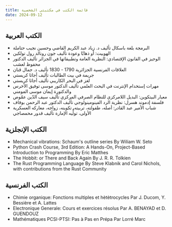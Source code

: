 ```yaml
---
title: قائمة الكتب في مكتبتي الشخصية
date: 2024-09-12
---
```

## الكتب العربية

- البرمجة بلغة باسكال تأليف د. زياد عبد الكريم القاضي وحسين نجيب حتاملة
- الهوبيت: أو ذهابًا وعودة تأليف جون رونالد رول تولكين
- الوجيز في القانون الإقتصادي: النظرية العامة وتطبيقاتها في الجزائر تأليف الدكتور محفوظ لعشب
- العلاقات الفرنسية الجزائرية 1790 - 1830 تأليف د. جمال ڨنان
- جريمة في بيت الطالبات تأليف أجاثا كريستي
- لغز في البحر الكاريبي تأليف أجاثا كريستي
- مهرات إستخدام الإنترنت في البحث العلمي تأليف الدكتور موسى توفيق الأخرس والدكتورة إيمان موسى المومني
- معيار البيتكوين: البديل اللامركزي للنظام الصرفي المركزي تأليف سيف الدّين عمّوص
- فلسفة إدموند هسرل: نظرية الرد الفينومينولوجي تأليف الدكتور عبد الرحمن بوقاف
- شباب الأمير عبد القادر: أصله، طفولته، تربيته، تكوينه، زواجه، معاركه العسكرية الأولى، تولٍّيه الإمارة تأليف قدور محمصاجي

## الكتب الإنجلزية

- Mechanical vibrations: Schaum's outline series By Wiliam W. Seto
- Python Crash Course, 3rd Edition: A Hands-On, Project-Based Introduction to Programming By Eric Matthes
- The Hobbit: or There and Back Again By J. R. R. Tolkien
- The Rust Programming Language By Steve Klabnik and Carol Nichols, with contributions from the Rust Community

## الكتب الفرنسية

- Chimie organique: Fonctions multiples et hètètrocycles Par J. Ducom, Y. Bessière et A. Lattes
- Electronique Generale: Cours et exercices résolus Par A. BENAYAD et D. GUENDOUZ
- Mathématiques PCSI-PTSI: Pas à Pas en Prépa Par Lorré Marc
